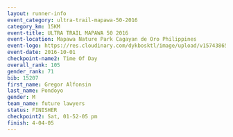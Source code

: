 ```yaml
---
layout: runner-info 
event_category: ultra-trail-mapawa-50-2016 
category_km: 15KM 
event-title: ULTRA TRAIL MAPAWA 50 2016 
event-location: Mapawa Nature Park Cagayan de Oro Philippines 
event-logo: https://res.cloudinary.com/dykbosktl/image/upload/v1574386563/Logo/image-asset_plfjxn.jpg 
event-date: 2016-10-01 
checkpoint-name2: Time Of Day 
overall_rank: 105
gender_rank: 71
bib: 15207
first_name: Gregor Alfonsin
last_name: Pondoyo
gender: M
team_name: future lawyers
status: FINISHER
checkpoint2: Sat, 01-52-05 pm
finish: 4-04-05
---
```

